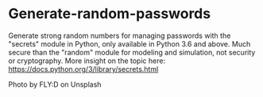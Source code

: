 # Generate-random-passwords
Generate strong random numbers for managing passwords with the "secrets" module in Python, only available in Python 3.6 and above.
Much secure than the "random" module for modeling and simulation, not security or cryptography.
More insight on the topic here: https://docs.python.org/3/library/secrets.html 

Photo by FLY:D on Unsplash 

